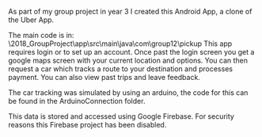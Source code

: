 As part of my group project in year 3 I created this Android App, a clone of the Uber App.

The main code is in: \2018_GroupProject\app\src\main\java\com\group12\pickup
This app requires login or to set up an account.
Once past the login screen you get a google maps screen with your current location and options.
You can then request a car which tracks a route to your destination and processes payment.
You can also view past trips and leave feedback.


The car tracking was simulated by using an arduino, the code for this can be found in the ArduinoConnection folder.


This data is stored and accessed using Google Firebase. For security reasons this Firebase project has been disabled.
